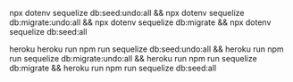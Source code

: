 npx dotenv sequelize db:seed:undo:all && npx dotenv sequelize db:migrate:undo:all && npx dotenv sequelize db:migrate && npx dotenv sequelize db:seed:all

heroku
heroku run npm run sequelize db:seed:undo:all &&
heroku run npm run sequelize db:migrate:undo:all &&
heroku run npm run sequelize db:migrate &&
heroku run npm run sequelize db:seed:all

